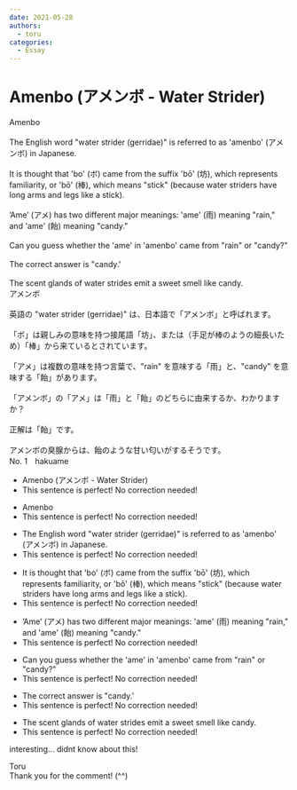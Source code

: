 ```yaml
---
date: 2021-05-28
authors:
  - toru
categories:
  - Essay
---
```


<h1 id="subject_show">Amenbo (アメンボ - Water Strider)</h1>
<div class="date" hidden>May 28, 2021 10:36</div>
<div id="post"><div id="body_show_ori">
Amenbo<br/><br/>The English word "water strider (gerridae)" is referred to as 'amenbo' (アメンボ) in Japanese.<br/><br/>It is thought that 'bo' (ボ) came from the suffix 'bō' (坊), which represents familiarity, or 'bō' (棒), which means "stick" (because water striders have long arms and legs like a stick).<br/><br/>’Ame’ (アメ) has two different major meanings: 'ame' (雨) meaning "rain," and 'ame' (飴) meaning "candy."<br/><br/>Can you guess whether the 'ame' in 'amenbo' came from "rain" or "candy?"<br/><br/>The correct answer is "candy.'<br/><br/>The scent glands of water strides emit a sweet smell like candy.
</div></div>

<!-- more -->

<div id="post_ja"><div id="body_show_mo">
アメンボ<br/><br/>英語の "water strider (gerridae)" は、日本語で「アメンボ」と呼ばれます。<br/><br/>「ボ」は親しみの意味を持つ接尾語「坊」、または（手足が棒のようの細長いため）「棒」から来ているとされています。<br/><br/>「アメ」は複数の意味を持つ言葉で、"rain" を意味する「雨」と、"candy" を意味する「飴」があります。<br/><br/>「アメンボ」の「アメ」は「雨」と「飴」のどちらに由来するか、わかりますか？<br/><br/>正解は「飴」です。<br/><br/>アメンボの臭腺からは、飴のような甘い匂いがするそうです。
</div></div>
<div id="block"><div class="first_name"> No. 1　<span class="just_name">hakuame</span></div><div id="block2">
<ul class="correction_field">
<li class="incorrect">Amenbo (アメンボ - Water Strider)</li>
<li class="corrected perfect">This sentence is perfect! No correction needed!</li>
</ul>
<ul class="correction_field">
<li class="incorrect">Amenbo</li>
<li class="corrected perfect">This sentence is perfect! No correction needed!</li>
</ul>
<ul class="correction_field">
<li class="incorrect">The English word "water strider (gerridae)" is referred to as 'amenbo' (アメンボ) in Japanese.</li>
<li class="corrected perfect">This sentence is perfect! No correction needed!</li>
</ul>
<ul class="correction_field">
<li class="incorrect">It is thought that 'bo' (ボ) came from the suffix 'bō' (坊), which represents familiarity, or 'bō' (棒), which means "stick" (because water striders have long arms and legs like a stick).</li>
<li class="corrected perfect">This sentence is perfect! No correction needed!</li>
</ul>
<ul class="correction_field">
<li class="incorrect">’Ame’ (アメ) has two different major meanings: 'ame' (雨) meaning "rain," and 'ame' (飴) meaning "candy."</li>
<li class="corrected perfect">This sentence is perfect! No correction needed!</li>
</ul>
<ul class="correction_field">
<li class="incorrect">Can you guess whether the 'ame' in 'amenbo' came from "rain" or "candy?"</li>
<li class="corrected perfect">This sentence is perfect! No correction needed!</li>
</ul>
<ul class="correction_field">
<li class="incorrect">The correct answer is "candy.'</li>
<li class="corrected perfect">This sentence is perfect! No correction needed!</li>
</ul>
<ul class="correction_field">
<li class="incorrect">The scent glands of water strides emit a sweet smell like candy.</li>
<li class="corrected perfect">This sentence is perfect! No correction needed!</li>
</ul>
<p class="comment_small">
 interesting... didnt know about this!
</p>

</div><div class="name"><span class="just_name">Toru</span><br>
Thank you for the comment! (^^)
</div>
</div>
